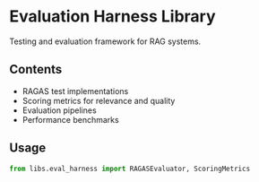 # Evaluation Harness Library

Testing and evaluation framework for RAG systems.

## Contents
- RAGAS test implementations
- Scoring metrics for relevance and quality
- Evaluation pipelines
- Performance benchmarks

## Usage
```python
from libs.eval_harness import RAGASEvaluator, ScoringMetrics
``` 